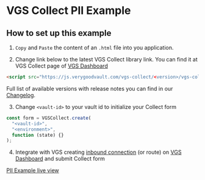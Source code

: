 # VGS Collect PII Example

## How to set up this example

1. `Copy` and `Paste` the content of an `.html` file into you application.

2. Change link below to the latest VGS Collect library link. You can find it at VGS Collect page of [VGS Dashboard](https://dashboard.verygoodsecurity.com/)

```html
<script src="https://js.verygoodvault.com/vgs-collect/<version>/vgs-collect.js"></script>
```

Full list of available versions with release notes you can find in our [Changelog](https://www.verygoodsecurity.com/docs/vgs-collect/js/changelog).

3. Change `<vault-id>` to your vault id to initialize your Collect form

```javascript
const form = VGSCollect.create(
  "<vault-id>",
  "<environment>",
  function (state) {}
);
```

4. Integrate with VGS creating [inbound connection](https://www.verygoodsecurity.com/docs/getting-started#securing-your-inbound-connection) (or route) on [VGS Dashboard](https://dashboard.verygoodsecurity.com/) and submit Collect form

[PII Example live view](https://verygoodsecurity.github.io/vgs-collect-examples/#pii-example)
